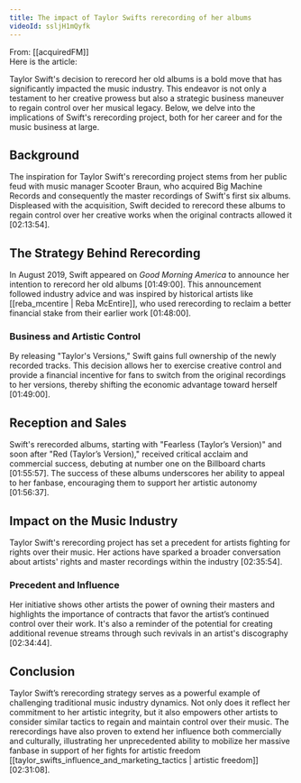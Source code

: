 ```yaml
---
title: The impact of Taylor Swifts rerecording of her albums
videoId: ssljH1mQyfk
---
```


From: [[acquiredFM]] <br/> 
Here is the article:

Taylor Swift's decision to rerecord her old albums is a bold move that has significantly impacted the music industry. This endeavor is not only a testament to her creative prowess but also a strategic business maneuver to regain control over her musical legacy. Below, we delve into the implications of Swift's rerecording project, both for her career and for the music business at large.

## Background

The inspiration for Taylor Swift's rerecording project stems from her public feud with music manager Scooter Braun, who acquired Big Machine Records and consequently the master recordings of Swift's first six albums. Displeased with the acquisition, Swift decided to rerecord these albums to regain control over her creative works when the original contracts allowed it [02:13:54].

## The Strategy Behind Rerecording

In August 2019, Swift appeared on *Good Morning America* to announce her intention to rerecord her old albums [01:49:00]. This announcement followed industry advice and was inspired by historical artists like [[reba_mcentire | Reba McEntire]], who used rerecording to reclaim a better financial stake from their earlier work [01:48:00].

### Business and Artistic Control

By releasing "Taylor's Versions," Swift gains full ownership of the newly recorded tracks. This decision allows her to exercise creative control and provide a financial incentive for fans to switch from the original recordings to her versions, thereby shifting the economic advantage toward herself [01:49:00].

## Reception and Sales

Swift's rerecorded albums, starting with "Fearless (Taylor’s Version)" and soon after "Red (Taylor’s Version)," received critical acclaim and commercial success, debuting at number one on the Billboard charts [01:55:57]. The success of these albums underscores her ability to appeal to her fanbase, encouraging them to support her artistic autonomy [01:56:37].

## Impact on the Music Industry

Taylor Swift's rerecording project has set a precedent for artists fighting for rights over their music. Her actions have sparked a broader conversation about artists' rights and master recordings within the industry [02:35:54].

### Precedent and Influence

Her initiative shows other artists the power of owning their masters and highlights the importance of contracts that favor the artist’s continued control over their work. It's also a reminder of the potential for creating additional revenue streams through such revivals in an artist's discography [02:34:44].

## Conclusion

Taylor Swift’s rerecording strategy serves as a powerful example of challenging traditional music industry dynamics. Not only does it reflect her commitment to her artistic integrity, but it also empowers other artists to consider similar tactics to regain and maintain control over their music. The rerecordings have also proven to extend her influence both commercially and culturally, illustrating her unprecedented ability to mobilize her massive fanbase in support of her fights for artistic freedom [[taylor_swifts_influence_and_marketing_tactics | artistic freedom]] [02:31:08].